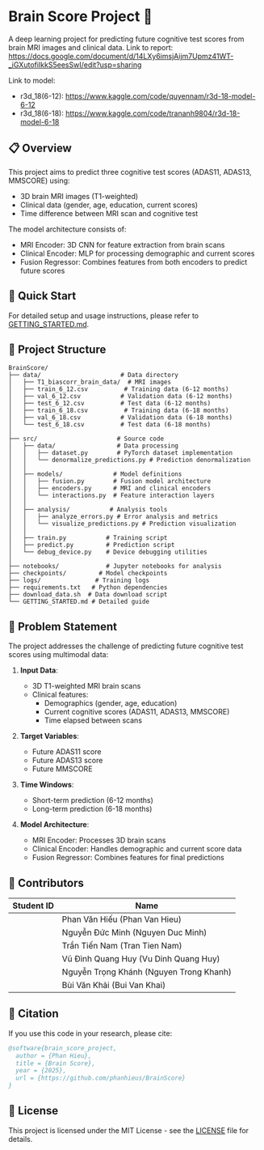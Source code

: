 # Brain Score Project 🧠

A deep learning project for predicting future cognitive test scores from brain MRI images and clinical data.
Link to report: https://docs.google.com/document/d/14LXy6imsjAijm7Upmz41WT-_iGXutofiIkkS5eesSwI/edit?usp=sharing

Link to model:
- r3d_18(6-12): https://www.kaggle.com/code/quyennam/r3d-18-model-6-12
- r3d_18(6-18): https://www.kaggle.com/code/trananh9804/r3d-18-model-6-18

## 📋 Overview

This project aims to predict three cognitive test scores (ADAS11, ADAS13, MMSCORE) using:
- 3D brain MRI images (T1-weighted)
- Clinical data (gender, age, education, current scores)
- Time difference between MRI scan and cognitive test

The model architecture consists of:
- MRI Encoder: 3D CNN for feature extraction from brain scans
- Clinical Encoder: MLP for processing demographic and current scores
- Fusion Regressor: Combines features from both encoders to predict future scores

## 🚀 Quick Start

For detailed setup and usage instructions, please refer to [GETTING_STARTED.md](GETTING_STARTED.md).

## 📁 Project Structure

```
BrainScore/
├── data/                      # Data directory
│   ├── T1_biascorr_brain_data/  # MRI images
│   ├── train_6_12.csv          # Training data (6-12 months)
│   ├── val_6_12.csv           # Validation data (6-12 months)
│   ├── test_6_12.csv          # Test data (6-12 months)
│   ├── train_6_18.csv          # Training data (6-18 months)
│   ├── val_6_18.csv           # Validation data (6-18 months)
│   └── test_6_18.csv          # Test data (6-18 months)
│
├── src/                      # Source code
│   ├── data/                 # Data processing
│   │   ├── dataset.py        # PyTorch dataset implementation
│   │   └── denormalize_predictions.py # Prediction denormalization
│   │
│   ├── models/              # Model definitions
│   │   ├── fusion.py        # Fusion model architecture
│   │   ├── encoders.py      # MRI and clinical encoders
│   │   └── interactions.py  # Feature interaction layers
│   │
│   ├── analysis/           # Analysis tools
│   │   ├── analyze_errors.py # Error analysis and metrics
│   │   └── visualize_predictions.py # Prediction visualization
│   │
│   ├── train.py           # Training script
│   ├── predict.py         # Prediction script
│   └── debug_device.py    # Device debugging utilities
│
├── notebooks/             # Jupyter notebooks for analysis
├── checkpoints/         # Model checkpoints
├── logs/               # Training logs
├── requirements.txt   # Python dependencies
├── download_data.sh  # Data download script
└── GETTING_STARTED.md # Detailed guide
```

## 🧪 Problem Statement

The project addresses the challenge of predicting future cognitive test scores using multimodal data:

1. **Input Data**:
   - 3D T1-weighted MRI brain scans
   - Clinical features:
     - Demographics (gender, age, education)
     - Current cognitive scores (ADAS11, ADAS13, MMSCORE)
     - Time elapsed between scans

2. **Target Variables**:
   - Future ADAS11 score
   - Future ADAS13 score
   - Future MMSCORE

3. **Time Windows**:
   - Short-term prediction (6-12 months)
   - Long-term prediction (6-18 months)

4. **Model Architecture**:
   - MRI Encoder: Processes 3D brain scans
   - Clinical Encoder: Handles demographic and current score data
   - Fusion Regressor: Combines features for final predictions

## 👥 Contributors

| Student ID | Name |
|------------|------|
| | Phan Văn Hiếu (Phan Van Hieu) |
| | Nguyễn Đức Minh (Nguyen Duc Minh) |
| | Trần Tiến Nam (Tran Tien Nam) |
| | Vũ Đình Quang Huy (Vu Dinh Quang Huy) |
| | Nguyễn Trọng Khánh (Nguyen Trong Khanh) |
| | Bùi Văn Khải (Bui Van Khai) |

## 📝 Citation

If you use this code in your research, please cite:

```bibtex
@software{brain_score_project,
  author = {Phan Hieu},
  title = {Brain Score},
  year = {2025},
  url = {https://github.com/phanhieus/BrainScore}
}
```

## 📄 License

This project is licensed under the MIT License - see the [LICENSE](LICENSE) file for details.
